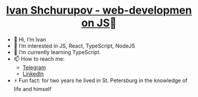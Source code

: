 <h1 align="center"><a href="https://github.com/Ivan19979/portfolio" target="_blank">Ivan Shchurupov - web-developmen on JS</a>🔭</h1>
<ul>
  <li>👋 Hi, I’m Ivan</li>
  <li>👀 I’m interested in JS, React, TypeScript, NodeJS</li>
  <li>🌱 I’m currently learning TypeScript.</li>
  <li>📫 How to reach me: <ul>
    <li><a href="https://t.me/shchurupoff">Telegram</a></li>
    <li><a href="https://www.linkedin.com/in/ivan-shchurupov-0797ba289/">LinkedIn</a></li>
  </ul> </li>
  <li>⚡ Fun fact: for two years he lived in St. Petersburg in the knowledge of life and himself</li>
</ul>
<!--
**Ivan19979/Ivan19979** is a ✨ _special_ ✨ repository because its `README.md` (this file) appears on your GitHub profile.

Here are some ideas to get you started:

- 🔭 I’m currently working on ...
- 🌱 I’m currently learning ...
- 👯 I’m looking to collaborate on ...
- 🤔 I’m looking for help with ...
- 💬 Ask me about ...
- 📫 How to reach me: ...
- 😄 Pronouns: ...
- ⚡ Fun fact: ...
-->
